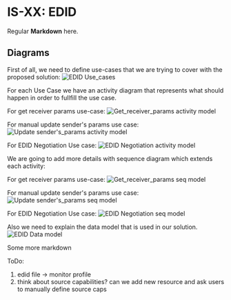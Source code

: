 # IS-XX: EDID

Regular **Markdown** here.

## Diagrams

First of all, we need to define use-cases that we are trying to cover with the proposed solution:
![EDID Use_cases](images/EDID_Negotiation_Use_Cases.png)

For each Use Case we have an activity diagram that represents what should happen in order to fullfill the use case.

For get receiver params use-case:
![Get_receiver_params activity model](images/Get_receiver_params_sequence.png)

For manual update sender's params use case:
![Update sender's_params activity model](images/Manual_update_Source_params_activity.png)

For EDID Negotiation Use case:
![EDID Negotiation activity model](images/EDID_Negotiation_activity.png)

We are going to add more details with sequence diagram which extends each activity:

For get receiver params use-case:
![Get_receiver_params seq model](images/Get_receiver_params_activity.png)

For manual update sender's params use case:
![Update sender's_params seq model](images/Manual_update_source_params_sequence.png)

For EDID Negotiation Use case:
![EDID Negotiation seq model](images/EDID_Negotiation_sequence.png)

Also we need to explain the data model that is used in our solution.
![EDID Data model](images/EDID_Data_Model.png)

Some more markdown

ToDo:
1) edid file -> monitor profile
2) think about source capabilities?
    can we add new resource and ask users to manually define source caps
